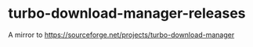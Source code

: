 # turbo-download-manager-releases
A mirror to https://sourceforge.net/projects/turbo-download-manager
